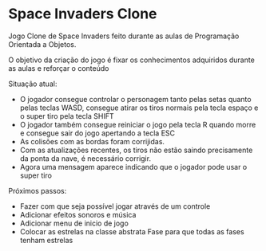 # Space Invaders Clone
Jogo Clone de Space Invaders feito durante as aulas de Programação Orientada a Objetos.

O objetivo da criação do jogo é fixar os conhecimentos adquiridos durante as aulas e reforçar o conteúdo


Situação atual:
- O jogador consegue controlar o personagem tanto pelas setas quanto pelas teclas WASD, consegue atirar os tiros normais pela tecla espaço e o super tiro pela tecla SHIFT
- O jogador também consegue reiniciar o jogo pela tecla R quando morre e consegue sair do jogo apertando a tecla ESC
- As colisões com as bordas foram corrijidas.
- Com as atualizações recentes, os tiros não estão saindo precisamente da ponta da nave, é necessário corrigir.
- Agora uma mensagem aparece indicando que o jogador pode usar o super tiro

Próximos passos:
- Fazer com que seja possível jogar através de um controle
- Adicionar efeitos sonoros e música
- Adicionar menu de inicio de jogo
- Colocar as estrelas na classe abstrata Fase para que todas as fases tenham estrelas


